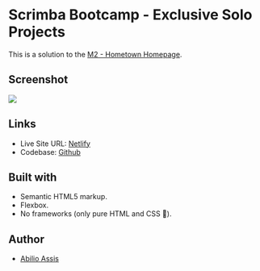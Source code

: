 # Scrimba Bootcamp - Exclusive Solo Projects

This is a solution to the [M2 - Hometown Homepage](https://scrimba.com/playlist/prZK4uG).

## Screenshot

![](img/screenshot.png)

## Links

- Live Site URL: [Netlify](https://fanciful-biscochitos-9e0077.netlify.app/)
- Codebase: [Github](https://github.com/abilioassis/hometown-homepage)

## Built with

- Semantic HTML5 markup.
- Flexbox.
- No frameworks (only pure HTML and CSS 🏅).

## Author

- [Abilio Assis](https://www.linkedin.com/in/abilio-assis/)
